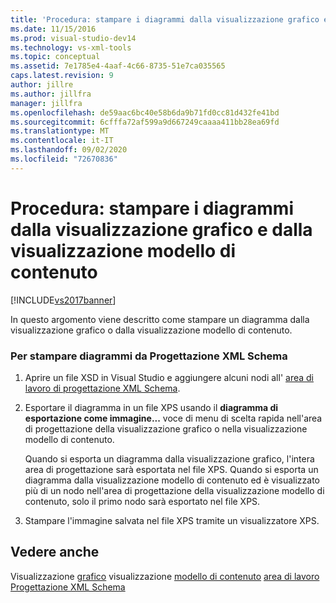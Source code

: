 ```yaml
---
title: 'Procedura: stampare i diagrammi dalla visualizzazione grafico e dalla visualizzazione modello di contenuto | Microsoft Docs'
ms.date: 11/15/2016
ms.prod: visual-studio-dev14
ms.technology: vs-xml-tools
ms.topic: conceptual
ms.assetid: 7e1785e4-4aaf-4c66-8735-51e7ca035565
caps.latest.revision: 9
author: jillre
ms.author: jillfra
manager: jillfra
ms.openlocfilehash: de59aac6bc40e58b6da9b71fd0cc81d432fe41bd
ms.sourcegitcommit: 6cfffa72af599a9d667249caaaa411bb28ea69fd
ms.translationtype: MT
ms.contentlocale: it-IT
ms.lasthandoff: 09/02/2020
ms.locfileid: "72670836"
---
```

# <a name="how-to-print-diagrams-from-the-graph-view-and-the-content-model-view"></a>Procedura: stampare i diagrammi dalla visualizzazione grafico e dalla visualizzazione modello di contenuto
[!INCLUDE[vs2017banner](../includes/vs2017banner.md)]

In questo argomento viene descritto come stampare un diagramma dalla visualizzazione grafico o dalla visualizzazione modello di contenuto.

### <a name="to-print-diagrams-from-the-xml-schema-designer"></a>Per stampare diagrammi da Progettazione XML Schema

1. Aprire un file XSD in Visual Studio e aggiungere alcuni nodi all' [area di lavoro di progettazione XML Schema](../xml-tools/xml-schema-designer-workspace.md).

2. Esportare il diagramma in un file XPS usando il **diagramma di esportazione come immagine...** voce di menu di scelta rapida nell'area di progettazione della visualizzazione grafico o nella visualizzazione modello di contenuto.

     Quando si esporta un diagramma dalla visualizzazione grafico, l'intera area di progettazione sarà esportata nel file XPS. Quando si esporta un diagramma dalla visualizzazione modello di contenuto ed è visualizzato più di un nodo nell'area di progettazione della visualizzazione modello di contenuto, solo il primo nodo sarà esportato nel file XPS.

3. Stampare l'immagine salvata nel file XPS tramite un visualizzatore XPS.

## <a name="see-also"></a>Vedere anche
 Visualizzazione [grafico](../xml-tools/graph-view.md) visualizzazione [modello di contenuto](../xml-tools/content-model-view.md) [area di lavoro Progettazione XML Schema](../xml-tools/xml-schema-designer-workspace.md)
